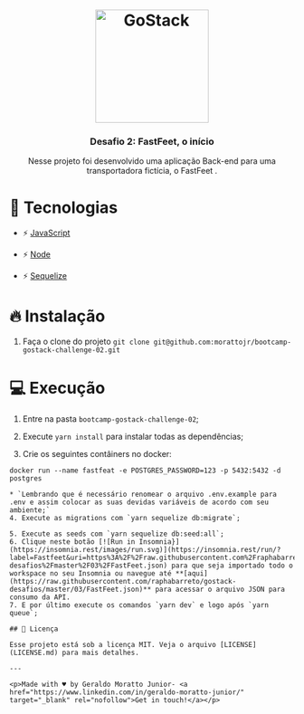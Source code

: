 <h1 align="center">
  <img alt="GoStack" src="https://rocketseat-cdn.s3-sa-east-1.amazonaws.com/bootcamp-header.png" width="200px">
</h1>

<h3 align="center">Desafio 2: FastFeet, o início</h3>

<p align="center">Nesse projeto foi desenvolvido uma aplicação Back-end para uma transportadora fictícia, o FastFeet </a>.</p>


# 🚀 Tecnologias

- ⚡ [JavaScript](https://skylab.rocketseat.com.br/journey/starter)

- ⚡ [Node](https://nodejs.org/en/)
- ⚡ [Sequelize](https://sequelize.org/)

# 🔥 Instalação
1. Faça o clone do projeto `git clone git@github.com:morattojr/bootcamp-gostack-challenge-02.git`

# 💻 Execução
1. Entre na pasta `bootcamp-gostack-challenge-02`;

2. Execute `yarn install` para instalar todas as dependências;
3. Crie os seguintes contâiners no docker:
 ```
 docker run --name fastfeat -e POSTGRES_PASSWORD=123 -p 5432:5432 -d postgres
 ```
 ```
* `Lembrando que é necessário renomear o arquivo .env.example para .env e assim colocar as suas devidas variáveis de acordo com seu ambiente;`
4. Execute as migrations com `yarn sequelize db:migrate`;

5. Execute as seeds com `yarn sequelize db:seed:all`;
6. Clique neste botão [![Run in Insomnia}](https://insomnia.rest/images/run.svg)](https://insomnia.rest/run/?label=Fastfeet&uri=https%3A%2F%2Fraw.githubusercontent.com%2Fraphabarreto%2Fgostack-desafios%2Fmaster%2F03%2FFastFeet.json) para que seja importado todo o workspace no seu Insomnia ou navegue até **[aqui](https://raw.githubusercontent.com/raphabarreto/gostack-desafios/master/03/FastFeet.json)** para acessar o arquivo JSON para consumo da API.
7. E por último execute os comandos `yarn dev` e logo após `yarn queue`;

## 🧾 Licença

Esse projeto está sob a licença MIT. Veja o arquivo [LICENSE](LICENSE.md) para mais detalhes.

---

<p>Made with ♥ by Geraldo Moratto Junior- <a href="https://www.linkedin.com/in/geraldo-moratto-junior/" target="_blank" rel="nofollow">Get in touch!</a></p>
